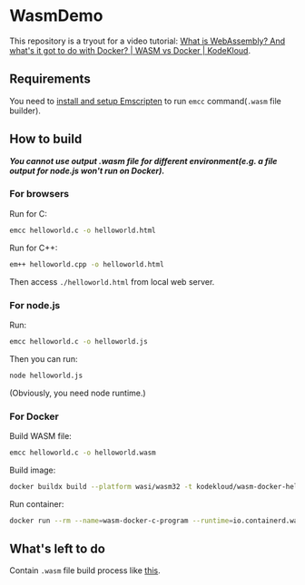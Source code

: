 # WasmDemo

This repository is a tryout for a video tutorial: [What is WebAssembly? And what's it got to do with Docker? | WASM vs Docker | KodeKloud](https://www.youtube.com/watch?v=7553XZ0T6pM).

## Requirements

You need to [install and setup Emscripten](https://emscripten.org/docs/getting_started/downloads.html) to run `emcc` command(`.wasm` file builder).

## How to build

***You **cannot** use output .wasm file for different environment(e.g. a file output for node.js won't run on Docker).***

### For browsers

Run for C:

```sh
emcc helloworld.c -o helloworld.html
```

Run for C++:

```sh
em++ helloworld.cpp -o helloworld.html
```

Then access `./helloworld.html` from local web server.

### For node.js

Run:

```sh
emcc helloworld.c -o helloworld.js
```

Then you can run:

```sh
node helloworld.js
```

(Obviously, you need node runtime.)

### For Docker

Build WASM file:

```sh
emcc helloworld.c -o helloworld.wasm
```

Build image:

```sh
docker buildx build --platform wasi/wasm32 -t kodekloud/wasm-docker-hello-1 .
```

Run container:

```sh
docker run --rm --name=wasm-docker-c-program --runtime=io.containerd.wasmedge.v1 --platform=wasi/wasm32 kodekloud/wasm-docker-hello-1:latest
```

## What's left to do

Contain `.wasm` file build process like [this](https://github.com/mikesir87/wasm-example/blob/main/Dockerfile).
